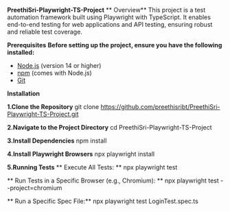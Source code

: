 **PreethiSri-Playwright-TS-Project**
** Overview**
This project is a test automation framework built using Playwright with TypeScript.
It enables end-to-end testing for web applications and API testing, ensuring robust and reliable test coverage.

**Prerequisites**
**Before setting up the project, ensure you have the following installed:**
-	[Node.js](https://nodejs.org/en/download/) (version 14 or higher)
-	[npm](https://www.npmjs.com/get-npm) (comes with Node.js)
-	[Git](https://git-scm.com/downloads)

**Installation**

**1.Clone the Repository**
        git clone https://github.com/preethisribt/PreethiSri-Playwright-TS-Project.git

**2.Navigate to the Project Directory**
        cd PreethiSri-Playwright-TS-Project

**3.Install Dependencies**
        npm install

**4.Install Playwright Browsers**
        npx playwright install

**5.Running Tests**
  ** Execute All Tests: **
        npx playwright test

  ** Run Tests in a Specific Browser (e.g., Chromium):  **
        npx playwright test --project=chromium

  ** Run a Specific Spec File:** 
        npx playwright test LoginTest.spec.ts 